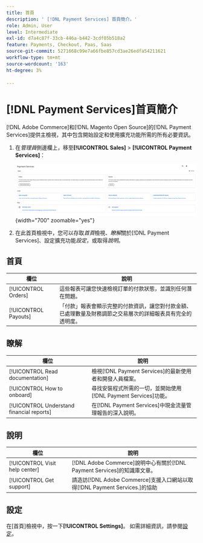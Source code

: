 ```yaml
---
title: 首頁
description: ' [!DNL Payment Services] 首頁簡介。'
role: Admin, User
level: Intermediate
exl-id: d7a4c87f-33cb-446a-b442-3cdf05b518a2
feature: Payments, Checkout, Paas, Saas
source-git-commit: 5271668c99e7a66fbe857cd3ae26edfa54211621
workflow-type: tm+mt
source-wordcount: '163'
ht-degree: 3%

---
```


# [!DNL Payment Services]首頁簡介

[!DNL Adobe Commerce]和[!DNL Magento Open Source]的[!DNL Payment Services]提供主檢視，其中包含開始設定和使用擴充功能所需的所有必要資訊。

1. 在&#x200B;_管理員_&#x200B;側邊欄上，移至&#x200B;**[!UICONTROL Sales]** > **[!UICONTROL Payment Services]**：

   ![首頁檢視](assets/home-view.png){width="700" zoomable="yes"}

1. 在此首頁檢視中，您可以存取&#x200B;_首頁_&#x200B;檢視、_瞭解_&#x200B;關於[!DNL Payment Services]、設定擴充功能&#x200B;_設定_，或取得&#x200B;_說明_。

## 首頁

| 欄位 | 說明 |
|---|---|
| [!UICONTROL Orders] | 這些報表可讓您快速檢視訂單的付款狀態，並識別任何潛在問題。 |
| [!UICONTROL Payouts] | 「付款」報表會顯示完整的付款資訊，讓您對付款金額、已處理數量及財務調節之交易層次的詳細報表具有完全的透明度。 |

## 瞭解

| 欄位 | 說明 |
|---|---|
| [!UICONTROL Read documentation] | 檢視[!DNL Payment Services]的最新使用者和開發人員檔案。 |
| [!UICONTROL How to onboard] | 尋找安裝程式所需的一切，並開始使用[!DNL Payment Services]功能。 |
| [!UICONTROL Understand financial reports] | 在[!DNL Payment Services]中現金流量管理報告的深入說明。 |

## 說明

| 欄位 | 說明 |
|---|---|
| [!UICONTROL Visit help center] | [!DNL Adobe Commerce]說明中心有關於[!DNL Payment Services]的知識庫文章。 |
| [!UICONTROL Get support] | 請造訪[!DNL Adobe Commerce]支援入口網站以取得[!DNL Payment Services.]的協助 |

## 設定

在[首頁]檢視中，按一下&#x200B;**[!UICONTROL Settings]**。 如需詳細資訊，請參閱[設定](settings.md)。
